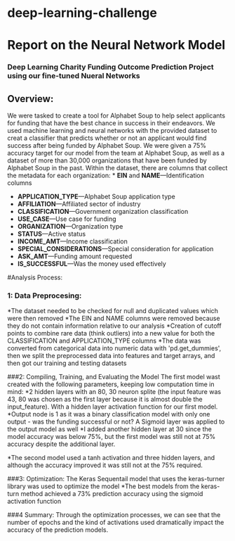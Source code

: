 # deep-learning-challenge
 
# Report on the Neural Network Model
### Deep Learning Charity Funding Outcome Prediction Project using our fine-tuned Nueral Networks

## Overview:
We were tasked to create a tool for Alphabet Soup to help select applicants for funding that have the best chance in success in their endeavors.  We used machine learning and neural networks with the provided dataset to creat a classifier that predicts whether or not an applicant would find success after being funded by Alphabet Soup.  We were given a 75% accuracy target for our model from the team at Alphabet Soup, as well as a dataset of more than 30,000 organizations that have been funded by Alphabet Soup in the past.  Within the dataset, there are columns that collect the metadata for each organization: * **EIN** and **NAME**—Identification columns
* **APPLICATION_TYPE**—Alphabet Soup application type
* **AFFILIATION**—Affiliated sector of industry
* **CLASSIFICATION**—Government organization classification
* **USE_CASE**—Use case for funding
* **ORGANIZATION**—Organization type
* **STATUS**—Active status
* **INCOME_AMT**—Income classification
* **SPECIAL_CONSIDERATIONS**—Special consideration for application
* **ASK_AMT**—Funding amount requested
* **IS_SUCCESSFUL**—Was the money used effectively

#Analysis Process:
### 1: Data Preprocesing:
*The dataset needed to be checked for null and duplicated values which were then removed
*The EIN and NAME columns were removed because they do not contain information relative to our analysis
*Creation of cutoff points to combine rare data (think outliers) into a new value for both the CLASSIFICATION and APPLICATION_TYPE columns
*The data was converted from categorical data into numeric data with 'pd.get_dummies', then we split the preprocessed data into features and target arrays, and then got our training and testing datasets

###2: Compiling, Training, and Evaluating the Model
The first model wast created with the following parameters, keeping low computation time in mind:
*2 hidden layers with an 80, 30 neuron splite (the input feature was 43, 80 was chosen as the first layer because it is almost double the input_feature).  With a hidden layer activation function for our first model.
*Output node is 1 as it was a binary classification model with only one output - was the funding successful or not?  A Sigmoid layer was applied to the output model as well
*I added another hidden layer at 30 since the model accuracy was below 75%, but the first model was still not at 75% accuracy despite the additional layer.

*The second model used a tanh activation and three hidden layers, and although the accuracy improved it was still not at the 75% required.

###3: Optimization:
The Keras Sequentail model that uses the keras-turner library was used to optimize the model
*The best models from the keras-turn method achieved a 73% prediction accuracy using the sigmoid activation function

###4 Summary:
Through the optimization processes, we can see that the number of epochs and the kind of activations used dramatically impact the accuracy of the prediction models.  
